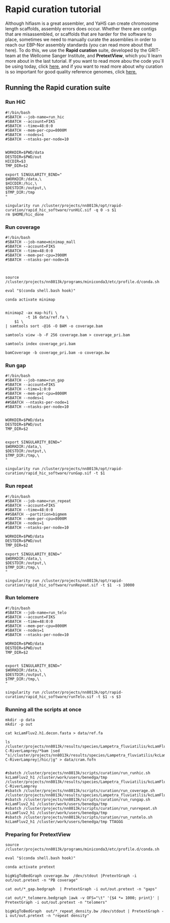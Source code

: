 # Rapid curation tutorial

Although hifiasm is a great assembler, and YaHS can create chromosome length scaffolds, assembly errors does occur. Whether there are contigs that are misassembled, or scaffolds that are harder for the software to place, sometimes we need to manually curate the assemblies in order to reach our EBP-Nor assembly standards (you can read more about that here). To do this, we use the **Rapid curation** suite, developed by the GRIT-team at the Wellcome Sanger Institute, and **PretextView**, which you´ll learn more about in the last tutorial. If you want to read more abou the code you´ll be using today, click [here](https://gitlab.com/wtsi-grit/rapid-curation/-/blob/main/README_software.md), and if you want to read more about why curation is so important for good quality reference genomes, click [here.](https://academic.oup.com/gigascience/article/10/1/giaa153/6072294) 

## Running the Rapid curation suite

### Run HiC

```
#!/bin/bash
#SBATCH --job-name=run_hic
#SBATCH --account=FIKS
#SBATCH --time=48:0:0
#SBATCH --mem-per-cpu=8000M
#SBATCH --nodes=1
#SBATCH --ntasks-per-node=10


WORKDIR=$PWD/data
DESTDIR=$PWD/out
HICDIR=$3                                                            
TMP_DIR=$2

export SINGULARITY_BIND="
$WORKDIR:/data,\
$HICDIR:/hic,\
$DESTDIR:/output,\
$TMP_DIR:/tmp
"

singularity run /cluster/projects/nn8013k/opt/rapid-curation/rapid_hic_software/runHiC.sif -q 0 -s $1
rm $HOME/hic_done
```

### Run coverage

```
#!/bin/bash
#SBATCH --job-name=minimap_mall
#SBATCH --account=FIKS
#SBATCH --time=48:0:0
#SBATCH --mem-per-cpu=3900M
#SBATCH --ntasks-per-node=16



source /cluster/projects/nn8013k/programs/miniconda3/etc/profile.d/conda.sh

eval "$(conda shell.bash hook)"

conda activate minimap


minimap2 -ax map-hifi \
         -t 16 data/ref.fa \
	$1 \
| samtools sort -@16 -O BAM -o coverage.bam

samtools view -b -F 256 coverage.bam > coverage_pri.bam

samtools index coverage_pri.bam

bamCoverage -b coverage_pri.bam -o coverage.bw
```


### Run gap

```
#!/bin/bash
#SBATCH --job-name=run_gap
#SBATCH --account=FIKS
#SBATCH --time=1:0:0
#SBATCH --mem-per-cpu=8000M
#SBATCH --nodes=1
##SBATCH --ntasks-per-node=1
#SBATCH --ntasks-per-node=10


WORKDIR=$PWD/data
DESTDIR=$PWD/out
TMP_DIR=$2


export SINGULARITY_BIND="
$WORKDIR:/data,\
$DESTDIR:/output,\
$TMP_DIR:/tmp,\
"

singularity run /cluster/projects/nn8013k/opt/rapid-curation/rapid_hic_software/runGap.sif -t $1
```


### Run repeat

```
#!/bin/bash
#SBATCH --job-name=run_repeat
#SBATCH --account=FIKS
#SBATCH --time=48:0:0
##SBATCH --partition=bigmem
#SBATCH --mem-per-cpu=8000M
#SBATCH --nodes=1
#SBATCH --ntasks-per-node=10

WORKDIR=$PWD/data
DESTDIR=$PWD/out
TMP_DIR=$2  

export SINGULARITY_BIND="
$WORKDIR:/data,\
$DESTDIR:/output,\
$TMP_DIR:/tmp,\
"

singularity run /cluster/projects/nn8013k/opt/rapid-curation/rapid_hic_software/runRepeat.sif -t $1  -s 10000
```


### Run telomere

```
#!/bin/bash
#SBATCH --job-name=run_telo
#SBATCH --account=FIKS
#SBATCH --time=48:0:0
#SBATCH --mem-per-cpu=8000M
#SBATCH --nodes=1
#SBATCH --ntasks-per-node=10

WORKDIR=$PWD/data
DESTDIR=$PWD/out
TMP_DIR=$2


export SINGULARITY_BIND="
$WORKDIR:/data,\
$DESTDIR:/output,\
$TMP_DIR:/tmp,\
"

singularity run /cluster/projects/nn8013k/opt/rapid-curation/rapid_hic_software/runTelo.sif -t $1 -s $3
```


### Running all the scripts at once

```
mkdir -p data
mkdir -p out

cat kcLamFluv2.h1.decon.fasta > data/ref.fa 

ls /cluster/projects/nn8013k/results/species/Lampetra_fluviatilis/kcLamFluv2/genomic_data/hic/Sample_Omni-C-RiverLamprey/*bam |sed "s|/cluster/projects/nn8013k/results/species/Lampetra_fluviatilis/kcLamFluv2/genomic_data/hic/Sample_Omni-C-RiverLamprey|/hic/|g" > data/cram.fofn


#sbatch /cluster/projects/nn8013k/scripts/curation/run_runhic.sh kcLamFluv2_h1 /cluster/work/users/benedga/tmp /cluster/projects/nn8013k/results/species/Lampetra_fluviatilis/kcLamFluv2/genomic_data/hic/Sample_Omni-C-RiverLamprey
#sbatch /cluster/projects/nn8013k/scripts/curation/run_coverage.sh  /cluster/projects/nn8013k/results/species/Lampetra_fluviatilis/kcLamFluv2/genomic_data/pacbio/hifiadapterfilt/concat.filt.fastq.gz
#sbatch /cluster/projects/nn8013k/scripts/curation/run_rungap.sh kcLamFluv2_h1 /cluster/work/users/benedga/tmp
#sbatch /cluster/projects/nn8013k/scripts/curation/run_runrepeat.sh kcLamFluv2_h1 /cluster/work/users/benedga/tmp
#sbatch /cluster/projects/nn8013k/scripts/curation/run_runtelo.sh kcLamFluv2_h1 /cluster/work/users/benedga/tmp TTAGGG
```


### Preparing for PretextView

```
source  /cluster/projects/nn8013k/programs/miniconda3/etc/profile.d/conda.sh

eval "$(conda shell.bash hook)"

conda activate pretext

bigWigToBedGraph coverage.bw  /dev/stdout |PretextGraph -i out/out.pretext -n "PB coverage"

cat out/*_gap.bedgraph  | PretextGraph -i out/out.pretext -n "gaps"

cat out/*_telomere.bedgraph |awk -v OFS="\t" '{$4 *= 1000; print}' | PretextGraph -i out/out.pretext -n "telomers"

bigWigToBedGraph  out/*_repeat_density.bw /dev/stdout | PretextGraph -i out/out.pretext -n "repeat density"
```